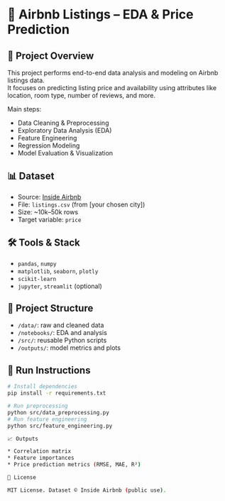 # 🏡 Airbnb Listings – EDA & Price Prediction

## 📖 Project Overview

This project performs end-to-end data analysis and modeling on Airbnb listings data.  
It focuses on predicting listing price and availability using attributes like location, room type, number of reviews, and more.

Main steps:
- Data Cleaning & Preprocessing
- Exploratory Data Analysis (EDA)
- Feature Engineering
- Regression Modeling
- Model Evaluation & Visualization

## 📊 Dataset

- Source: [Inside Airbnb](http://insideairbnb.com/get-the-data.html)
- File: `listings.csv` (from [your chosen city])
- Size: ~10k–50k rows
- Target variable: `price`

## 🛠️ Tools & Stack

- `pandas`, `numpy`
- `matplotlib`, `seaborn`, `plotly`
- `scikit-learn`
- `jupyter`, `streamlit` (optional)

## 📂 Project Structure

- `/data/`: raw and cleaned data
- `/notebooks/`: EDA and analysis
- `/src/`: reusable Python scripts
- `/outputs/`: model metrics and plots

## 🚀 Run Instructions

```bash
# Install dependencies
pip install -r requirements.txt

# Run preprocessing
python src/data_preprocessing.py
# Run feature engineering
python src/feature_engineering.py

📈 Outputs

* Correlation matrix
* Feature importances
* Price prediction metrics (RMSE, MAE, R²)

📄 License

MIT License. Dataset © Inside Airbnb (public use).
